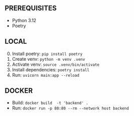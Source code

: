 ## PREREQUISITES

- Python 3.12
- Poetry

## LOCAL

0. Install poetry: `pip install poetry`
1. Create venv: `python -m venv .venv`
2. Activate venv: `source .venv/bin/activate`
3. Install dependencies: `poetry install`
4. Run: `uvicorn main:app --reload`

## DOCKER

- Build: `docker build  -t 'backend' .`
- Run: `docker run -p 80:80 --rm --network host backend`
